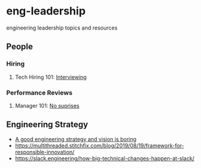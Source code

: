 # eng-leadership

engineering leadership topics and resources

## People

### Hiring

1. Tech Hiring 101: [Interviewing](https://youtu.be/zBjnB_P5SzE)

### Performance Reviews

1. Manager 101: [No suprises](https://youtu.be/ghhcQmVxEW8) 

## Engineering Strategy

* [A good engineering strategy and vision is boring](https://lethain.com/good-engineering-strategy-is-boring)
* https://multithreaded.stitchfix.com/blog/2019/08/19/framework-for-responsible-innovation/
* https://slack.engineering/how-big-technical-changes-happen-at-slack/
